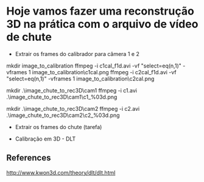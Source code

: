 # Hoje vamos fazer uma reconstrução 3D na prática com o arquivo de vídeo de chute

* Extrair os frames do calibrador para câmera 1 e 2

mkdir image_to_calibration
ffmpeg -i c1cal_f1d.avi -vf "select=eq(n\,1)" -vframes 1 image_to_calibration\c1cal.png
ffmpeg -i c2cal_f1d.avi -vf "select=eq(n\,1)" -vframes 1 image_to_calibration\c2cal.png

mkdir .\image_chute_to_rec3D\cam1
ffmpeg -i c1.avi .\image_chute_to_rec3D\cam1\c1_%03d.png

mkdir .\image_chute_to_rec3D\cam2
ffmpeg -i c2.avi .\image_chute_to_rec3D\cam2\c2_%03d.png

* Extrair os frames do chute (tarefa)

* Calibração em 3D - DLT

## References
http://www.kwon3d.com/theory/dlt/dlt.html